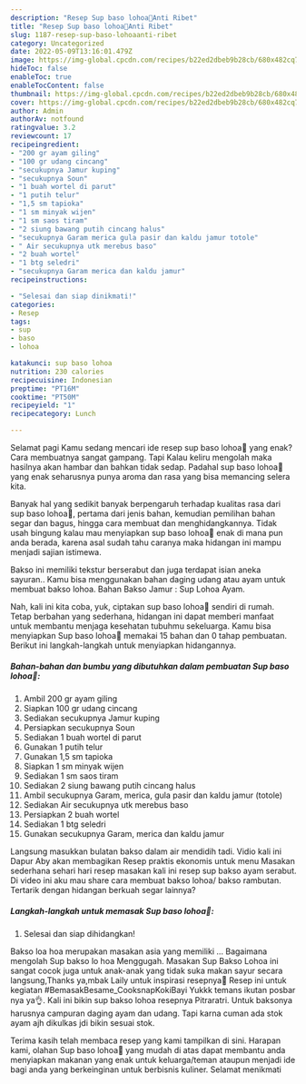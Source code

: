 ```yaml
---
description: "Resep Sup baso lohoa🐔Anti Ribet"
title: "Resep Sup baso lohoa🐔Anti Ribet"
slug: 1187-resep-sup-baso-lohoaanti-ribet
category: Uncategorized
date: 2022-05-09T13:16:01.479Z
image: https://img-global.cpcdn.com/recipes/b22ed2dbeb9b28cb/680x482cq70/sup-baso-lohoa-foto-resep-utama.jpg
hideToc: false
enableToc: true
enableTocContent: false
thumbnail: https://img-global.cpcdn.com/recipes/b22ed2dbeb9b28cb/680x482cq70/sup-baso-lohoa-foto-resep-utama.jpg
cover: https://img-global.cpcdn.com/recipes/b22ed2dbeb9b28cb/680x482cq70/sup-baso-lohoa-foto-resep-utama.jpg
author: Admin
authorAv: notfound
ratingvalue: 3.2
reviewcount: 17
recipeingredient:
- "200 gr ayam giling"
- "100 gr udang cincang"
- "secukupnya Jamur kuping"
- "secukupnya Soun"
- "1 buah wortel di parut"
- "1 putih telur"
- "1,5 sm tapioka"
- "1 sm minyak wijen"
- "1 sm saos tiram"
- "2 siung bawang putih cincang halus"
- "secukupnya Garam merica gula pasir dan kaldu jamur totole"
- " Air secukupnya utk merebus baso"
- "2 buah wortel"
- "1 btg seledri"
- "secukupnya Garam merica dan kaldu jamur"
recipeinstructions:

- "Selesai dan siap dinikmati!"
categories:
- Resep
tags:
- sup
- baso
- lohoa

katakunci: sup baso lohoa 
nutrition: 230 calories
recipecuisine: Indonesian
preptime: "PT16M"
cooktime: "PT50M"
recipeyield: "1"
recipecategory: Lunch

---
```



Selamat pagi Kamu sedang mencari ide resep sup baso lohoa🐔 yang enak? Cara membuatnya sangat gampang. Tapi Kalau keliru mengolah maka hasilnya akan hambar dan bahkan tidak sedap. Padahal sup baso lohoa🐔 yang enak seharusnya punya aroma dan rasa yang bisa memancing selera kita.


Banyak hal yang sedikit banyak berpengaruh terhadap kualitas rasa dari sup baso lohoa🐔, pertama dari jenis bahan, kemudian pemilihan bahan segar dan bagus, hingga cara membuat dan menghidangkannya. Tidak usah bingung kalau mau menyiapkan sup baso lohoa🐔 enak di mana pun anda berada, karena asal sudah tahu caranya maka hidangan ini mampu menjadi sajian istimewa.

Bakso ini memiliki tekstur berserabut dan juga terdapat isian aneka sayuran.. Kamu bisa menggunakan bahan daging udang atau ayam untuk membuat bakso lohoa. Bahan Bakso Jamur : Sup Lohoa Ayam.


Nah, kali ini kita coba, yuk, ciptakan sup baso lohoa🐔 sendiri di rumah. Tetap berbahan yang sederhana, hidangan ini dapat memberi manfaat untuk membantu menjaga kesehatan tubuhmu sekeluarga. Kamu bisa menyiapkan Sup baso lohoa🐔 memakai 15 bahan dan 0 tahap pembuatan. Berikut ini langkah-langkah untuk menyiapkan hidangannya.

<!--inarticleads1-->

##### Bahan-bahan dan bumbu yang dibutuhkan dalam pembuatan Sup baso lohoa🐔:

1. Ambil 200 gr ayam giling
1. Siapkan 100 gr udang cincang
1. Sediakan secukupnya Jamur kuping
1. Persiapkan secukupnya Soun
1. Sediakan 1 buah wortel di parut
1. Gunakan 1 putih telur
1. Gunakan 1,5 sm tapioka
1. Siapkan 1 sm minyak wijen
1. Sediakan 1 sm saos tiram
1. Sediakan 2 siung bawang putih cincang halus
1. Ambil secukupnya Garam, merica, gula pasir dan kaldu jamur (totole)
1. Sediakan  Air secukupnya utk merebus baso
1. Persiapkan 2 buah wortel
1. Sediakan 1 btg seledri
1. Gunakan secukupnya Garam, merica dan kaldu jamur


Langsung masukkan bulatan bakso dalam air mendidih tadi. Vidio kali ini Dapur Aby akan membagikan Resep praktis ekonomis untuk menu Masakan sederhana sehari hari resep masakan kali ini resep sup bakso ayam serabut. Di video ini aku mau share cara membuat bakso lohoa/ bakso rambutan. Tertarik dengan hidangan berkuah segar lainnya? 

<!--inarticleads2-->

##### Langkah-langkah untuk memasak Sup baso lohoa🐔:


1. Selesai dan siap dihidangkan!

Bakso loa hoa merupakan masakan asia yang memiliki … Bagaimana mengolah Sup bakso lo hoa Menggugah. Masakan Sup Bakso Lohoa ini sangat cocok juga untuk anak-anak yang tidak suka makan sayur secara langsung,Thanks ya,mbak Laily untuk inspirasi resepnya🙏 Resep ini untuk kegiatan #BemasakBesame_CooksnapKokiBayi Yukkk temans ikutan posbar nya ya👌. Kali ini bikin sup bakso lohoa resepnya Pitraratri. Untuk baksonya harusnya campuran daging ayam dan udang. Tapi karna cuman ada stok ayam ajh dikulkas jdi bikin sesuai stok. 

Terima kasih telah membaca resep yang kami tampilkan di sini. Harapan kami, olahan Sup baso lohoa🐔 yang mudah di atas dapat membantu anda menyiapkan makanan yang enak untuk keluarga/teman ataupun menjadi ide bagi anda yang berkeinginan untuk berbisnis kuliner. Selamat menikmati
